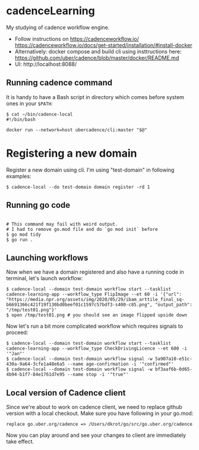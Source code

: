 # cadenceLearning
My studying of cadence workflow engine. 

- Follow instructions on https://cadenceworkflow.io/
  https://cadenceworkflow.io/docs/get-started/installation/#install-docker
- Alternatively: docker compose and build cli using insttructions here:
  https://github.com/uber/cadence/blob/master/docker/README.md
- UI: http://localhost:8088/


## Running cadence command

It is handy to have a Bash script in directory which comes before system ones in your `$PATH`:
```
$ cat ~/bin/cadence-local
#!/bin/bash

docker run --network=host ubercadence/cli:master "$@"
```

# Registering a new domain

Register a new domain using cli. I'm using "test-domain" in following examples:
```
$ cadence-local --do test-domain domain register -rd 1
```

## Running go code
```

# This command may fail with weird output.
# I had to remove go.mod file and do `go mod init` before 
$ go mod tidy
$ go run .
```

## Launching workflows
Now when we have a domain registered and also have a running code in terminal, let's launch workflow: 
```
$ cadence-local --domain test-domain workflow start --tasklist cadence-learning-app --workflow_type FlipImage --et 60 -i '{"url": "https://media.npr.org/assets/img/2020/05/29/ibam_arttile_final_sq-b6691366c421f19f130bd0beef01c1597c57bdf3-s400-c85.png", "output_path": "/tmp/test01.png"}'
$ open /tmp/test01.png # you should see an image flipped upside down
```

Now let's run a bit more complicated workflow which requires signals to proceed: 
```
$ cadence-local --domain test-domain workflow start --tasklist cadence-learning-app --workflow_type CheckDrivingLicence --et 600 -i '"Jan"'
$ cadence-local --domain test-domain workflow signal -w 5a907a10-e51c-430a-9a64-3cfe1a48e6a5 --name age-confirmation -i '"confirmed"'
$ cadence-local --domain test-domain workflow signal -w bf3aaf6b-0d65-4b94-b1f7-84e1761d7e95 --name stop -i '"true"'
```

## Local version of Cadence client

Since we're about to work on cadence client, we need to replace github version with a local checkout.
Make sure you have following in your go.mod:
```
replace go.uber.org/cadence => /Users/dkrot/go/src/go.uber.org/cadence
```

Now you can play around and see your changes to client are immediately take effect.
